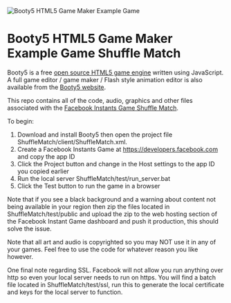 <img src="http://booty5.com/wp-content/uploads/2014/10/booty5_logo_large.jpg" alt="Booty5 HTML5 Game Maker Example Game" />
<h1>Booty5 HTML5 Game Maker Example Game Shuffle Match</h1>

Booty5 is a free <a href="https://github.com/mrmop/Booty5" title="Booty5 HTML5 Game Engine">open source HTML5 game engine</a> written using JavaScript. A full game editor / game maker / Flash style animation editor is also available from the <a href="http://booty5.com/" title="Booty5 HTML5 Game Maker">Booty5 website</a>.

This repo contains all of the code, audio, graphics and other files associated with the <a href="http://m.me/154421025234521?game=shufflematch">Facebook Instants Game Shuffle Match</a>.

To begin:

1. Download and install Booty5 then open the project file ShuffleMatch/client/ShuffleMatch.xml.
2. Create a Facebook Instants Game at https://developers.facebook.com and copy the app ID
3. Click the Project button and change <YOUR APP ID> in the Host settings to the app ID you copied earlier
4. Run the local server ShuffleMatch/test/run_server.bat
5. Click the Test button to run the game in a browser

Note that if you see a black background and a warning about content not being available in your region then zip the files located in ShuffleMatch/test/public and upload the zip to the web hosting section of the Facebook Instant Game dashboard and push it production, this should solve the issue.

Note that all art and audio is copyrighted so you may NOT use it in any of your games. Feel free to use the code for whatever reason you like however.

One final note regarding SSL. Facebook will not allow you run anything over http so even your local server needs to run on https. You will find a batch file located in ShuffleMatch/test/ssl, run this to generate the local certificate and keys for the local server to function.

